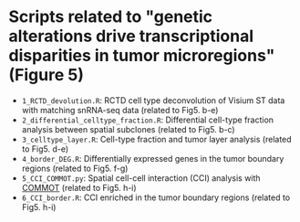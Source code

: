 # Scripts related to "genetic alterations drive transcriptional disparities in tumor microregions" (Figure 5)

* `1_RCTD_devolution.R`: RCTD cell type deconvolution of Visium ST data with matching snRNA-seq data (related to Fig5. b-e)
* `2_differential_celltype_fraction.R`: Differential cell-type fraction analysis between spatial subclones (related to Fig5. b-c) 
* `3_celltype_layer.R`: Cell-type fraction and tumor layer analysis (related to Fig5. d-e)
* `4_border_DEG.R`: Differentially expressed genes in the tumor boundary regions (related to Fig5. f-g)
* `5_CCI_COMMOT.py`: Spatial cell-cell interaction (CCI) analysis with [COMMOT](https://github.com/zcang/COMMOT) (related to Fig5. h-i)
* `6_CCI_border.R`: CCI enriched in the tumor boundary regions (related to Fig5. h-i)


